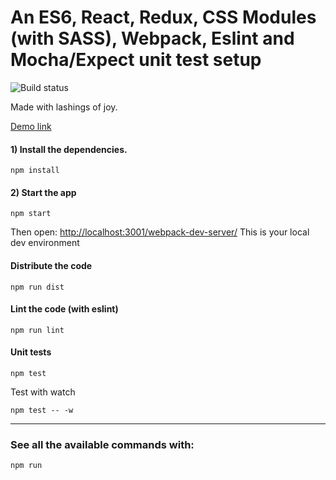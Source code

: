 
# An ES6, React, Redux, CSS Modules (with SASS), Webpack, Eslint and Mocha/Expect unit test setup

![Build status](https://api.travis-ci.org/benbowes/my-es6-react-redux-todo.svg?branch=master)

Made with lashings of joy.

[Demo link](http://benbowes.github.io/my-es6-react-redux-todo/)

#### 1) Install the dependencies.

```
npm install
```

#### 2) Start the app
```
npm start
```
Then open:
[http://localhost:3001/webpack-dev-server/](http://localhost:3001/webpack-dev-server/)
This is your local dev environment

#### Distribute the code
```
npm run dist
```

#### Lint the code (with eslint)
```
npm run lint
```

#### Unit tests
```
npm test
```

Test with watch

```
npm test -- -w
```

-----------

### See all the available commands with:

```
npm run
```
